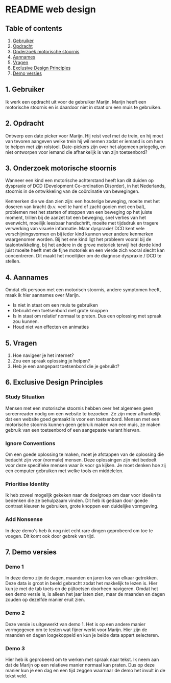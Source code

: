 
# README web design

## Table of contents
1.  [Gebruiker](#1-Gebruiker)
2.  [Opdracht](#2-Opdracht)
3.  [Onderzoek motorische stoornis](#3-Onderzoek-motorische-stoornis)
4.  [Aannames](#4-Aannames)
5.  [Vragen](#5-Vragen)
6.  [Exclusive Design Principles](#5-Exclusive-Design-Principles)
7.  [Demo versies](#6-Demo-versies)

## 1. Gebruiker
Ik werk een opdracht uit voor de gebruiker Marijn. Marijn heeft een motorische stoornis en is daardoor niet in staat om een muis te gebruiken.

## 2. Opdracht
Ontwerp een date picker voor Marijn.
Hij reist veel met de trein, en hij moet van tevoren aangeven welke trein hij wil nemen zodat er iemand is om hem te helpen met zijn rolstoel. Date-pickers zijn over het algemeen priegelig, en niet ontworpen voor iemand die afhankelijk is van zijn toetsenbord?

## 3. Onderzoek motorische stoornis
Wanneer een kind een motorische achterstand heeft kan dit duiden op dyspraxie of DCD (Development Co-ordination Disorder), in het Nederlands, stoornis in de ontwikkeling van de coördinatie van bewegingen.

Kenmerken die we dan zien zijn: een houterige beweging, moeite met het doseren van kracht (b.v. veel te hard of zacht gooien met een bal), problemen met het starten of stoppen van een beweging op het juiste moment, trillen bij de aanzet tot een beweging, snel verlies van het evenwicht, moeilijk leesbaar handschrift, moeite met tijdsdruk en tragere verwerking van visuele informatie. Maar dyspraxie/ DCD kent vele verschijningsvormen en bij ieder kind kunnen weer andere kenmerken waargenomen worden. Bij het ene kind ligt het probleem vooral bij de taalontwikkeling, bij het andere in de grove motoriek terwijl het derde kind juist moeite heeft met de fijne motoriek en een vierde zich vooral slecht kan concentreren. Dit maakt het moeilijker om de diagnose dyspraxie / DCD te stellen.

## 4. Aannames
Omdat elk persoon met een motorisch stoornis, andere symptomen heeft, maak ik hier aannames over Marijn.
- Is niet in staat om een muis te gebruiken
- Gebruikt een toetsenbord met grote knoppen
- Is in staat om relatief normaal te praten. Dus een oplossing met spraak zou kunnen.
- Houd niet van effecten en animaties

## 5. Vragen
1. Hoe navigeer je het internet?
2. Zou een spraak oplossing je helpen?
3. Heb je een aangepast toetsenbord die je gebruikt?

## 6. Exclusive Design Principles
### Study Situation
Mensen met een motorische stoornis hebben over het algemeen geen screenreader nodig om een website te bezoeken. Ze zijn meer afhankelijk dat een website goed gemaakt is voor een toetsenbord. Mensen met een motorische stoornis kunnen geen gebruik maken van een muis, ze maken gebruik van een toetsenbord of een aangepaste variant hiervan.

### Ignore Conventions
Om een goede oplossing te maken, moet je afstappen van de oplossing die bedacht zijn voor (normale) mensen. Deze oplossingen zijn niet bedoelt voor deze specifieke mensen waar ik voor ga kijken. Je moet denken hoe zij een computer gebruiken met welke tools en middelelen.

### Prioritise Identity
Ik heb zoveel mogelijk gekeken naar de doelgroep om daar voor ideeën te bedenken die ze behulpzaam vinden. Dit heb ik gedaan door goede contrast kleuren te gebruiken, grote knoppen een duidelijke vormgeving.

### Add Nonsense
In deze demo's heb ik nog niet echt rare dingen geprobeerd om toe te voegen. Dit komt ook door gebrek van tijd.

## 7. Demo versies
### Demo 1
In deze demo zijn de dagen, maanden en jaren los van elkaar getrokken. Deze data is groot in beeld gebracht zodat het makkelijk te lezen is. Hier kun je met de tab toets en de pijltoetsen doorheen navigeren.
Omdat het een demo versie is, is alleen het jaar laten zien, maar de maanden en dagen zouden op dezelfde manier eruit zien.

### Demo 2
Deze versie is uitgewerkt van demo 1. Het is op een andere manier vormgegeven om te testen wat fijner werkt voor Marijn. Hier zijn de maanden en dagen losgekoppeld en kun je beide data appart selecteren.

### Demo 3
Hier heb ik geprobeerd om te werken met spraak naar tekst. Ik neem aan dat de Marijn op een relatieve manier normaal kan praten. Dus op deze manier kun je een dag en een tijd zeggen waarnaar de demo het invult in de tekst veld.
